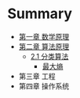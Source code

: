 # Summary

* [第一章 数学原理](README.md)
* [第二章 算法原理](di-er-zhang-suan-fa-yuan-li.md)
  * [2.1 分类算法](di-er-zhang-suan-fa-yuan-li/21-fen-lei-suan-fa.md)
    * [最大熵](di-er-zhang-suan-fa-yuan-li/21-fen-lei-suan-fa/zui-da-shang.md)
* 第三章 工程
* 第四章 操作系统

